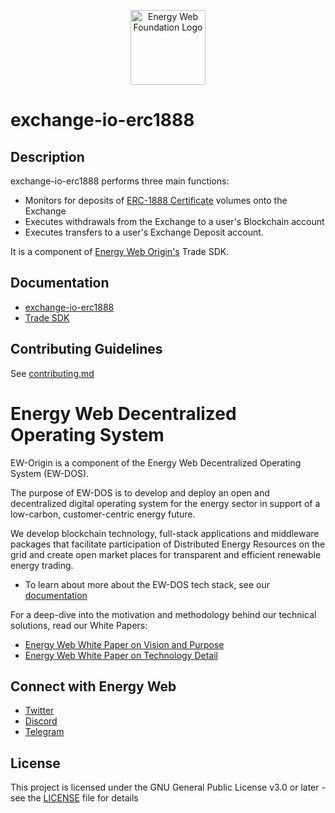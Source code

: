 <p align="center">
  <a href="https://www.energyweb.org" target="blank"><img src="./images/EW.png" width="120" alt="Energy Web Foundation Logo" /></a>
</p>

# exchange-io-erc1888

## Description
exchange-io-erc1888 performs three main functions: 

+ Monitors for deposits of [ERC-1888 Certificate](https://github.com/ethereum/EIPs/issues/1888) volumes onto the Exchange
+ Executes withdrawals from the Exchange to a user's Blockchain account
+ Executes transfers to a user's Exchange Deposit account.  

It is a component of [Energy Web Origin's](https://energy-web-foundation-origin.readthedocs-hosted.com/en/latest/) Trade SDK. 

## Documentation
- [exchange-io-erc1888](https://energy-web-foundation-origin.readthedocs-hosted.com/en/latest/trade/exchange-io-erc1888/)
- [Trade SDK](https://energy-web-foundation-origin.readthedocs-hosted.com/en/latest/trade/)

## Contributing Guidelines 
See [contributing.md](../../../contributing.md)

# Energy Web Decentralized Operating System 
EW-Origin is a component of the Energy Web Decentralized Operating System (EW-DOS).

The purpose of EW-DOS is to develop and deploy an open and decentralized digital operating system for the energy sector in support of a low-carbon, customer-centric energy future. 

We develop blockchain technology, full-stack applications and middleware packages that facilitate participation of Distributed Energy Resources on the grid and create open market places for transparent and efficient renewable energy trading.

- To learn about more about the EW-DOS tech stack, see our [documentation](https://app.gitbook.com/@energy-web-foundation/s/energy-web/)

For a deep-dive into the motivation and methodology behind our technical solutions, read our White Papers:

- [Energy Web White Paper on Vision and Purpose](https://www.energyweb.org/reports/EWDOS-Vision-Purpose/)
- [Energy Web  White Paper on Technology Detail](https://www.energyweb.org/wp-content/uploads/2020/06/EnergyWeb-EWDOS-PART2-TechnologyDetail-202006-vFinal.pdf)


## Connect with Energy Web
- [Twitter](https://twitter.com/energywebx)
- [Discord](https://discord.com/channels/706103009205288990/843970822254362664)
- [Telegram](https://t.me/energyweb)

## License

This project is licensed under the GNU General Public License v3.0 or later - see the [LICENSE](LICENSE) file for details
